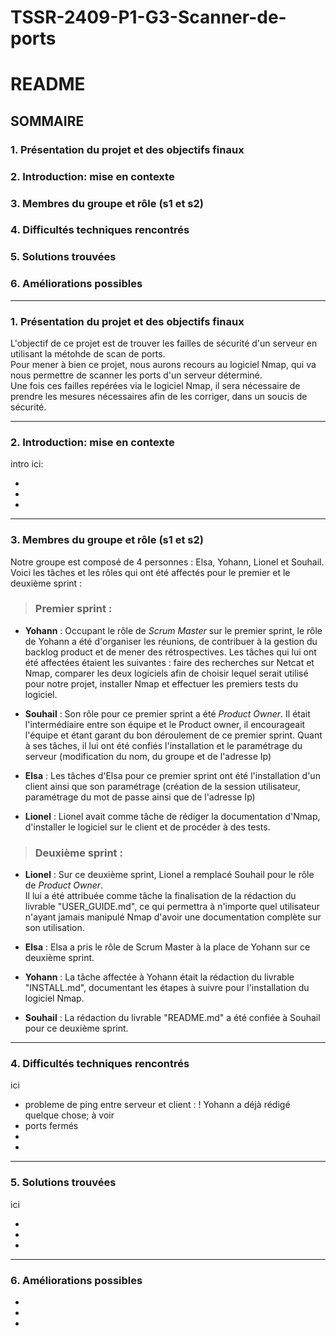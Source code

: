 # TSSR-2409-P1-G3-Scanner-de-ports

# **README**

## **SOMMAIRE**

### 1. Présentation du projet et des objectifs finaux

### 2. Introduction: mise en contexte
    
### 3. Membres du groupe et rôle (s1 et s2)
    
### 4. Difficultés techniques rencontrés
    
### 5. Solutions trouvées
    
### 6. Améliorations possibles

---
### 1. Présentation du projet et des objectifs finaux

L'objectif de ce projet est de trouver les failles de sécurité d'un serveur en utilisant la métohde de scan de ports.  
Pour mener à bien ce projet, nous aurons recours au logiciel Nmap, qui va nous permettre de scanner les ports d'un serveur déterminé.  
Une fois ces failles repérées via le logiciel Nmap, il sera nécessaire de prendre les mesures nécessaires afin de les corriger, dans un soucis de sécurité.

---

### 2.  Introduction: mise en contexte

intro ici:

*
*
*
---

### 3. Membres du groupe et rôle (s1 et s2)  

Notre groupe est composé de 4 personnes : Elsa, Yohann, Lionel et Souhail.  
Voici les tâches et les rôles qui ont été affectés pour le premier et le deuxième sprint :  
> ### Premier sprint :
* **Yohann** : Occupant le rôle de *Scrum Master* sur le premier sprint, le rôle de Yohann a été d'organiser les réunions, de contribuer à la gestion du backlog product et de mener des rétrospectives.
Les tâches qui lui ont été affectées étaient les suivantes : faire des recherches sur Netcat et Nmap, comparer les deux logiciels afin de choisir lequel serait utilisé pour notre projet, installer Nmap et effectuer les premiers tests du logiciel.

* **Souhail** : Son rôle pour ce premier sprint a été *Product Owner*. Il était l'intermédiaire entre son équipe et le Product owner, il encourageait l'équipe et étant garant du bon déroulement de ce premier sprint.
Quant à ses tâches, il lui ont été confiés l'installation et le paramétrage du serveur (modification du nom, du groupe et de l'adresse Ip)

* **Elsa** : Les tâches d'Elsa pour ce premier sprint ont été l'installation d'un client ainsi que son paramétrage (création de la session utilisateur, paramétrage du mot de passe ainsi que de l'adresse Ip)

* **Lionel** : Lionel avait comme tâche de rédiger la documentation d'Nmap, d'installer le logiciel sur le client et de procéder à des tests.

> ### Deuxième sprint :
* **Lionel** : Sur ce deuxième sprint, Lionel a remplacé Souhail pour le rôle de *Product Owner*.  
Il lui a été attribuée comme tâche la finalisation de la rédaction du livrable "USER_GUIDE.md", ce qui permettra à n'importe quel utilisateur n'ayant jamais manipulé Nmap d'avoir une documentation complète sur son utilisation.

* **Elsa** : Elsa a pris le rôle de Scrum Master à la place de Yohann sur ce deuxième sprint.  

* **Yohann** : La tâche affectée à Yohann était la rédaction du livrable "INSTALL.md", documentant les étapes à suivre pour l'installation du logiciel Nmap.

* **Souhail** : La rédaction du livrable "README.md" a été confiée à Souhail pour ce deuxième sprint.


--- 

### 4. Difficultés techniques rencontrés

ici

* probleme de ping entre serveur et client : ! Yohann a déjà rédigé quelque chose; à voir
* ports fermés  
*
*

---

### 5. Solutions trouvées

ici

*
*
*
---

### 6. Améliorations possibles

*
*
*

